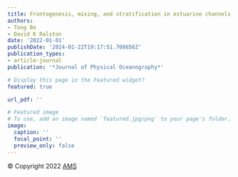 ```yaml
---
title: Frontogenesis, mixing, and stratification in estuarine channels with curvature
authors:
- Tong Bo
- David K Ralston
date: '2022-01-01'
publishDate: '2024-01-22T19:17:51.708656Z'
publication_types:
- article-journal
publication: '*Journal of Physical Oceanography*'

# Display this page in the Featured widget?
featured: true

url_pdf: ''

# Featured image
# To use, add an image named `featured.jpg/png` to your page's folder.
image:
  caption: ''
  focal_point: ''
  preview_only: false
---
```


© Copyright 2022 [AMS](https://www.ametsoc.org/PUBSCopyrightPolicy)